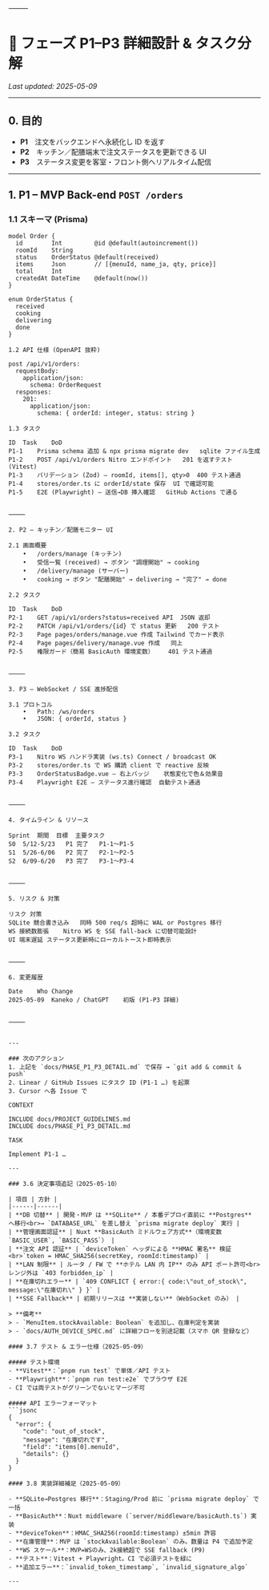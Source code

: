 
⸻


# 📌 フェーズ P1–P3 詳細設計 & タスク分解

_Last updated: 2025-05-09_

---

## 0. 目的

- **P1** 注文をバックエンドへ永続化し ID を返す  
- **P2** キッチン／配膳端末で注文ステータスを更新できる UI  
- **P3** ステータス変更を客室・フロント側へリアルタイム配信  

---

## 1. P1 – MVP Back-end `POST /orders`

### 1.1 スキーマ (Prisma)

```prisma
model Order {
  id        Int         @id @default(autoincrement())
  roomId    String
  status    OrderStatus @default(received)
  items     Json        // [{menuId, name_ja, qty, price}]
  total     Int
  createdAt DateTime    @default(now())
}

enum OrderStatus {
  received
  cooking
  delivering
  done
}

1.2 API 仕様 (OpenAPI 抜粋)

post /api/v1/orders:
  requestBody:
    application/json:
      schema: OrderRequest
  responses:
    201:
      application/json:
        schema: { orderId: integer, status: string }

1.3 タスク

ID	Task	DoD
P1-1	Prisma schema 追加 & npx prisma migrate dev	sqlite ファイル生成
P1-2	POST /api/v1/orders Nitro エンドポイント	201 を返すテスト (Vitest)
P1-3	バリデーション (Zod) – roomId, items[], qty>0	400 テスト通過
P1-4	stores/order.ts に orderId/state 保存	UI で確認可能
P1-5	E2E (Playwright) – 送信→DB 挿入確認	GitHub Actions で通る


⸻

2. P2 – キッチン／配膳モニター UI

2.1 画面概要
	•	/orders/manage (キッチン)
	•	受信一覧 (received) → ボタン "調理開始" → cooking
	•	/delivery/manage (サーバー)
	•	cooking → ボタン "配膳開始" → delivering → "完了" → done

2.2 タスク

ID	Task	DoD
P2-1	GET /api/v1/orders?status=received API	JSON 返却
P2-2	PATCH /api/v1/orders/{id} で status 更新	200 テスト
P2-3	Page pages/orders/manage.vue 作成	Tailwind でカード表示
P2-4	Page pages/delivery/manage.vue 作成	同上
P2-5	権限ガード（簡易 BasicAuth 環境変数）	401 テスト通過


⸻

3. P3 – WebSocket / SSE 進捗配信

3.1 プロトコル
	•	Path: /ws/orders
	•	JSON: { orderId, status }

3.2 タスク

ID	Task	DoD
P3-1	Nitro WS ハンドラ実装 (ws.ts)	Connect / broadcast OK
P3-2	stores/order.ts で WS 購読	client で reactive 反映
P3-3	OrderStatusBadge.vue – 右上バッジ	状態変化で色＆効果音
P3-4	Playwright E2E – ステータス進行確認	自動テスト通過


⸻

4. タイムライン & リソース

Sprint	期間	目標	主要タスク
S0	5/12-5/23	P1 完了	P1-1〜P1-5
S1	5/26-6/06	P2 完了	P2-1〜P2-5
S2	6/09-6/20	P3 完了	P3-1〜P3-4


⸻

5. リスク & 対策

リスク	対策
SQLite 競合書き込み	同時 500 req/s 超時に WAL or Postgres 移行
WS 接続数膨張	Nitro WS を SSE fall-back に切替可能設計
UI 端末遅延	ステータス更新時にローカルトースト即時表示


⸻

6. 変更履歴

Date	Who	Change
2025-05-09	Kaneko / ChatGPT	初版 (P1-P3 詳細)


⸻


---

### 次のアクション
1. 上記を `docs/PHASE_P1_P3_DETAIL.md` で保存 → `git add & commit & push`  
2. Linear / GitHub Issues にタスク ID (P1-1 …) を起票  
3. Cursor へ各 Issue で  

CONTEXT

INCLUDE docs/PROJECT_GUIDELINES.md
INCLUDE docs/PHASE_P1_P3_DETAIL.md

TASK

Implement P1-1 …

---

### 3.6 決定事項追記（2025-05-10）

| 項目 | 方針 |
|------|------|
| **DB 切替** | 開発・MVP は **SQLite** / 本番デプロイ直前に **Postgres** へ移行<br>→ `DATABASE_URL` を差し替え `prisma migrate deploy` 実行 |
| **管理画面認証** | Nuxt **BasicAuth ミドルウェア方式**（環境変数 `BASIC_USER`, `BASIC_PASS`） |
| **注文 API 認証** | `deviceToken` ヘッダによる **HMAC 署名** 検証<br>`token = HMAC_SHA256(secretKey, roomId:timestamp)` |
| **LAN 制限** | ルータ / FW で **ホテル LAN 内 IP** のみ API ポート許可<br>レンジ外は `403 forbidden_ip` |
| **在庫切れエラー** | `409 CONFLICT { error:{ code:\"out_of_stock\", message:\"在庫切れ\" } }` |
| **SSE Fallback** | 初期リリースは **実装しない**（WebSocket のみ） |

> **備考**  
> - `MenuItem.stockAvailable: Boolean` を追加し、在庫判定を実装  
> - `docs/AUTH_DEVICE_SPEC.md` に詳細フローを別途記載（スマホ QR 登録など）

#### 3.7 テスト & エラー仕様（2025-05-09）

##### テスト環境
- **Vitest**：`pnpm run test` で単体／API テスト  
- **Playwright**：`pnpm run test:e2e` でブラウザ E2E  
- CI では両テストがグリーンでないとマージ不可

##### API エラーフォーマット
```jsonc
{
  "error": {
    "code": "out_of_stock",
    "message": "在庫切れです",
    "field": "items[0].menuId",
    "details": {}
  }
}

#### 3.8 実装詳細補足（2025-05-09）

- **SQLite→Postgres 移行**：Staging/Prod 前に `prisma migrate deploy` で一括
- **BasicAuth**：Nuxt middleware (`server/middleware/basicAuth.ts`) 実装
- **deviceToken**：HMAC_SHA256(roomId:timestamp) ±5min 許容
- **在庫管理**：MVP は `stockAvailable:Boolean` のみ。数量は P4 で追加予定
- **WS スケール**：MVP=WSのみ、2k接続超で SSE fallback (P9)
- **テスト**：Vitest + Playwright。CI で必須テストを緑に
- **追加エラー**：`invalid_token_timestamp`, `invalid_signature_algo`

---

